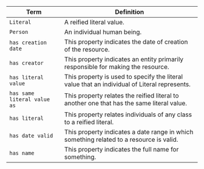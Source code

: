 | Term                        | Definition                                                                                                                                                                                                                                                                                                            |
|-----------------------------|-----------------------------------------------------------------------------------------------------------------------------------------------------------------------------------------------------------------------------------------------------------------------------------------------------------------------|
| `Literal`                   | A reified literal value.                                                                                                                        |
| `Person`                    | An individual human being.                                                                                                                                                                                                                                                                            |
| `has creation date`      | This property indicates the date of creation of the resource.                                                                                                                                                                                                                                                         |
| `has creator`               | This property indicates an entity primarily responsible for making the resource.                                                                                                                                                                                                                                      |
| `has literal value`         | This property is used to specify the literal value that an individual of Literal represents.                                                                                                                                                                                                                        |
| `has same literal value as` | This property relates the reified literal to another one that has the same literal value.                                                                                                                                                                                                                             |
| `has literal`               | This property relates individuals of any class to a reified literal.                                                                                                                                                                                                                                                  |
| `has date valid`            | This property indicates a date range in which something related to a resource is valid.                                                                                                                                                                                                                                                       |
| `has name`                  | This property indicates the full name for something.                                                                                                                                                                                                                                                                  |
